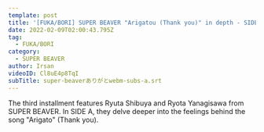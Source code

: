 ```yaml
---
template: post
title: '[FUKA/BORI] SUPER BEAVER "Arigatou (Thank you)" in depth - SIDE A'
date: 2022-02-09T02:00:43.795Z
tag:
  - FUKA/BORI
category:
  - SUPER BEAVER
author: Irsan
videoID: Cl8uE4p8TqI
subTitle: super-beaverありがとwebm-subs-a.srt
---
```

The third installment features Ryuta Shibuya and Ryota Yanagisawa from SUPER BEAVER. In SIDE A, they delve deeper into the feelings behind the song "Arigato" (Thank you).